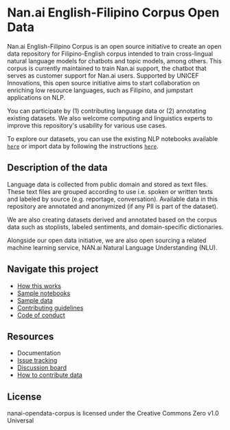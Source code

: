 # Nan.ai English-Filipino Corpus Open Data

Nan.ai English-Filipino Corpus is an open source initiative to create an open data repository for Filipino-English corpus intended to train cross-lingual natural language models for chatbots and topic models, among others. This corpus is currently maintained to train Nan.ai support, the chatbot that serves as customer support for Nan.ai users. Supported by UNICEF Innovations, this open source initiative aims to start collaboration on enriching low resource languages, such as Filipino, and jumpstart applications on NLP.

You can participate by (1) contributing language data or (2) annotating existing datasets. We also welcome computing and linguistics experts to improve this repository's usability for various use cases.

To explore our datasets, you can use the existing NLP notebooks available [`here`](https://github.com/Saphron-Asia/nan.ai-opendata-corpus/tree/main/sample%20notebooks) or import data by following the instructions [`here`](https://github.com/Saphron-Asia/nan.ai-opendata-corpus/blob/main/HOWTO.md).

## Description of the data
Language data is collected from public domain and stored as text files. These text files are grouped according to use i.e. spoken or written texts and labeled by source (e.g. reportage, conversation). Available data in this repository are annotated and anonymized (if any PII is part of the dataset).

We are also creating datasets derived and annotated based on the corpus data such as stoplists, labeled sentiments, and domain-specific dictionaries.

Alongside our open data initiative, we are also open sourcing a related machine learning service, NAN.ai Natural Language Understanding (NLU). 

## Navigate this project
* [How this works](https://github.com/Saphron-Asia/nan.ai-opendata-corpus/blob/main/HOWTO.md)
* [Sample notebooks](https://github.com/Saphron-Asia/nan.ai-opendata-corpus/tree/main/sample%20notebooks)
* [Sample data](https://github.com/Saphron-Asia/nan.ai-opendata-corpus/tree/main/sample%20data)
* [Contributing guidelines](https://github.com/Saphron-Asia/nan.ai-opendata-corpus/blob/main/CONTRIBUTING.md)
* [Code of conduct](https://github.com/Saphron-Asia/nan.ai-opendata-corpus/blob/main/CODEOFCODUCT.md)

## Resources
* Documentation
* [Issue tracking](https://github.com/Saphron-Asia/nan.ai-opendata-corpus/issues)
* [Discussion board](https://github.com/Saphron-Asia/nan.ai-opendata-corpus/discussions)
* [How to contribute data](https://github.com/Saphron-Asia/nan.ai-opendata-corpus/blob/main/CONTRIBUTING.md)

## License
nanai-opendata-corpus is licensed under the Creative Commons Zero v1.0 Universal
